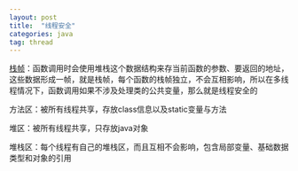 ```yaml
---
layout: post
title:  "线程安全"
categories: java
tag: thread
---
```


[栈帧](https://www.jianshu.com/p/b666213cdd8a)：函数调用时会使用堆栈这个数据结构来存当前函数的参数、要返回的地址，这些数据形成一帧，就是栈帧，每个函数的栈帧独立，不会互相影响，所以在多线程情况下，函数调用如果不涉及处理类的公共变量，那么就是线程安全的

方法区：被所有线程共享，存放class信息以及static变量与方法

堆区：被所有线程共享，只存放java对象

堆栈区：每个线程有自己的堆栈区，而且互相不会影响，包含局部变量、基础数据类型和对象的引用



